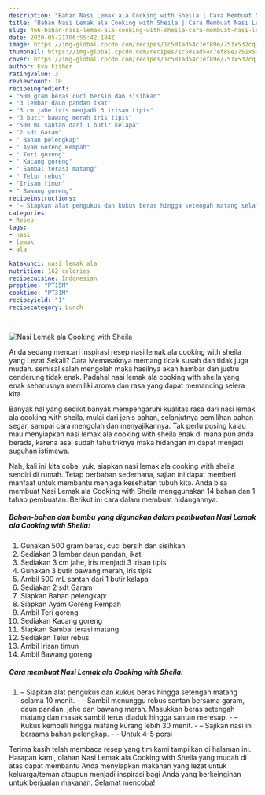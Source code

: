 ```yaml
---
description: "Bahan Nasi Lemak ala Cooking with Sheila | Cara Membuat Nasi Lemak ala Cooking with Sheila Yang Bikin Ngiler"
title: "Bahan Nasi Lemak ala Cooking with Sheila | Cara Membuat Nasi Lemak ala Cooking with Sheila Yang Bikin Ngiler"
slug: 466-bahan-nasi-lemak-ala-cooking-with-sheila-cara-membuat-nasi-lemak-ala-cooking-with-sheila-yang-bikin-ngiler
date: 2020-05-21T06:55:42.184Z
image: https://img-global.cpcdn.com/recipes/1c581ad54c7ef89e/751x532cq70/nasi-lemak-ala-cooking-with-sheila-foto-resep-utama.jpg
thumbnail: https://img-global.cpcdn.com/recipes/1c581ad54c7ef89e/751x532cq70/nasi-lemak-ala-cooking-with-sheila-foto-resep-utama.jpg
cover: https://img-global.cpcdn.com/recipes/1c581ad54c7ef89e/751x532cq70/nasi-lemak-ala-cooking-with-sheila-foto-resep-utama.jpg
author: Eva Fisher
ratingvalue: 3
reviewcount: 10
recipeingredient:
- "500 gram beras cuci bersih dan sisihkan"
- "3 lembar daun pandan ikat"
- "3 cm jahe iris menjadi 3 irisan tipis"
- "3 butir bawang merah iris tipis"
- "500 mL santan dari 1 butir kelapa"
- "2 sdt Garam"
- " Bahan pelengkap"
- " Ayam Goreng Rempah"
- " Teri goreng"
- " Kacang goreng"
- " Sambal terasi matang"
- " Telur rebus"
- "Irisan timun"
- " Bawang goreng"
recipeinstructions:
- "– Siapkan alat pengukus dan kukus beras hingga setengah matang selama 10 menit. – Sambil menunggu rebus santan bersama garam, daun pandan, jahe dan bawang merah. Masukkan beras setengah matang dan masak sambil terus diaduk hingga santan meresap. – Kukus kembali hingga matang kurang lebih 30 menit. – Sajikan nasi ini bersama bahan pelengkap.  Untuk 4-5 porsi"
categories:
- Resep
tags:
- nasi
- lemak
- ala

katakunci: nasi lemak ala 
nutrition: 162 calories
recipecuisine: Indonesian
preptime: "PT15M"
cooktime: "PT31M"
recipeyield: "1"
recipecategory: Lunch

---
```



![Nasi Lemak ala Cooking with Sheila](https://img-global.cpcdn.com/recipes/1c581ad54c7ef89e/751x532cq70/nasi-lemak-ala-cooking-with-sheila-foto-resep-utama.jpg)

Anda sedang mencari inspirasi resep nasi lemak ala cooking with sheila yang Lezat Sekali? Cara Memasaknya memang tidak susah dan tidak juga mudah. semisal salah mengolah maka hasilnya akan hambar dan justru cenderung tidak enak. Padahal nasi lemak ala cooking with sheila yang enak seharusnya memiliki aroma dan rasa yang dapat memancing selera kita.

Banyak hal yang sedikit banyak mempengaruhi kualitas rasa dari nasi lemak ala cooking with sheila, mulai dari jenis bahan, selanjutnya pemilihan bahan segar, sampai cara mengolah dan menyajikannya. Tak perlu pusing kalau mau menyiapkan nasi lemak ala cooking with sheila enak di mana pun anda berada, karena asal sudah tahu triknya maka hidangan ini dapat menjadi suguhan istimewa.




Nah, kali ini kita coba, yuk, siapkan nasi lemak ala cooking with sheila sendiri di rumah. Tetap berbahan sederhana, sajian ini dapat memberi manfaat untuk membantu menjaga kesehatan tubuh kita. Anda bisa membuat Nasi Lemak ala Cooking with Sheila menggunakan 14 bahan dan 1 tahap pembuatan. Berikut ini cara dalam membuat hidangannya.

<!--inarticleads1-->

##### Bahan-bahan dan bumbu yang digunakan dalam pembuatan Nasi Lemak ala Cooking with Sheila:

1. Gunakan 500 gram beras, cuci bersih dan sisihkan
1. Sediakan 3 lembar daun pandan, ikat
1. Sediakan 3 cm jahe, iris menjadi 3 irisan tipis
1. Gunakan 3 butir bawang merah, iris tipis
1. Ambil 500 mL santan dari 1 butir kelapa
1. Sediakan 2 sdt Garam
1. Siapkan  Bahan pelengkap:
1. Siapkan  Ayam Goreng Rempah
1. Ambil  Teri goreng
1. Sediakan  Kacang goreng
1. Siapkan  Sambal terasi matang
1. Sediakan  Telur rebus
1. Ambil Irisan timun
1. Ambil  Bawang goreng




<!--inarticleads2-->

##### Cara membuat Nasi Lemak ala Cooking with Sheila:

1. – Siapkan alat pengukus dan kukus beras hingga setengah matang selama 10 menit. - – Sambil menunggu rebus santan bersama garam, daun pandan, jahe dan bawang merah. Masukkan beras setengah matang dan masak sambil terus diaduk hingga santan meresap. - – Kukus kembali hingga matang kurang lebih 30 menit. - – Sajikan nasi ini bersama bahan pelengkap. -  - Untuk 4-5 porsi




Terima kasih telah membaca resep yang tim kami tampilkan di halaman ini. Harapan kami, olahan Nasi Lemak ala Cooking with Sheila yang mudah di atas dapat membantu Anda menyiapkan makanan yang lezat untuk keluarga/teman ataupun menjadi inspirasi bagi Anda yang berkeinginan untuk berjualan makanan. Selamat mencoba!
